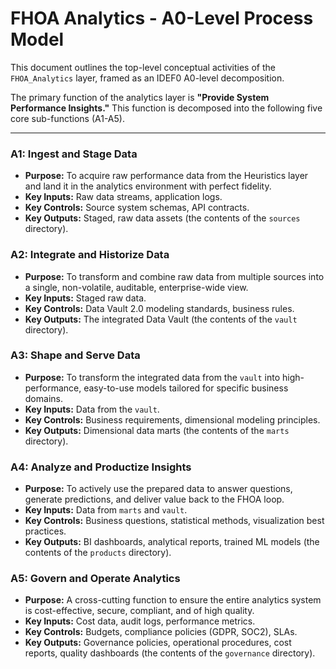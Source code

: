 # FHOA Analytics - A0-Level Process Model

This document outlines the top-level conceptual activities of the `FHOA_Analytics` layer, framed as an IDEF0 A0-level decomposition.

The primary function of the analytics layer is **"Provide System Performance Insights."** This function is decomposed into the following five core sub-functions (A1-A5).

---

### A1: Ingest and Stage Data

*   **Purpose:** To acquire raw performance data from the Heuristics layer and land it in the analytics environment with perfect fidelity.
*   **Key Inputs:** Raw data streams, application logs.
*   **Key Controls:** Source system schemas, API contracts.
*   **Key Outputs:** Staged, raw data assets (the contents of the `sources` directory).

### A2: Integrate and Historize Data

*   **Purpose:** To transform and combine raw data from multiple sources into a single, non-volatile, auditable, enterprise-wide view.
*   **Key Inputs:** Staged raw data.
*   **Key Controls:** Data Vault 2.0 modeling standards, business rules.
*   **Key Outputs:** The integrated Data Vault (the contents of the `vault` directory).

### A3: Shape and Serve Data

*   **Purpose:** To transform the integrated data from the `vault` into high-performance, easy-to-use models tailored for specific business domains.
*   **Key Inputs:** Data from the `vault`.
*   **Key Controls:** Business requirements, dimensional modeling principles.
*   **Key Outputs:** Dimensional data marts (the contents of the `marts` directory).

### A4: Analyze and Productize Insights

*   **Purpose:** To actively use the prepared data to answer questions, generate predictions, and deliver value back to the FHOA loop.
*   **Key Inputs:** Data from `marts` and `vault`.
*   **Key Controls:** Business questions, statistical methods, visualization best practices.
*   **Key Outputs:** BI dashboards, analytical reports, trained ML models (the contents of the `products` directory).

### A5: Govern and Operate Analytics

*   **Purpose:** A cross-cutting function to ensure the entire analytics system is cost-effective, secure, compliant, and of high quality.
*   **Key Inputs:** Cost data, audit logs, performance metrics.
*   **Key Controls:** Budgets, compliance policies (GDPR, SOC2), SLAs.
*   **Key Outputs:** Governance policies, operational procedures, cost reports, quality dashboards (the contents of the `governance` directory).